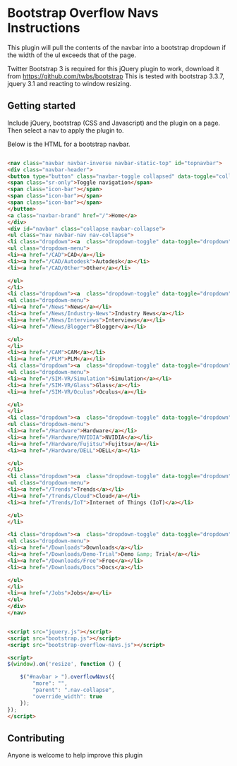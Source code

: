 Bootstrap Overflow Navs Instructions
====================================

This plugin will pull the contents of the navbar into a bootstrap dropdown if the width of the ul exceeds that of the page.

Twitter Bootstrap 3 is required for this jQuery plugin to work, download it from https://github.com/twbs/bootstrap
This is tested with bootstrap 3.3.7, jquery 3.1 and reacting to window resizing.
## Getting started

Include jQuery, bootstrap (CSS and Javascript) and the plugin on a page. Then select a nav to apply the plugin to.

Below is the HTML for a bootstrap navbar.

```html

<nav class="navbar navbar-inverse navbar-static-top" id="topnavbar">
<div class="navbar-header">
<button type="button" class="navbar-toggle collapsed" data-toggle="collapse" data-target="#navbar" aria-expanded="false" aria-controls="navbar">
<span class="sr-only">Toggle navigation</span>
<span class="icon-bar"></span>
<span class="icon-bar"></span>
<span class="icon-bar"></span>
</button>
<a class="navbar-brand" href="/">Home</a>
</div>
<div id="navbar" class="collapse navbar-collapse">
<ul class="nav navbar-nav nav-collapse">
<li class="dropdown"><a  class="dropdown-toggle" data-toggle="dropdown" role="button" aria-haspopup="true" aria-expanded="false">CAD<span class="caret"></span></a>
<ul class="dropdown-menu">
<li><a href="/CAD">CAD</a></li>
<li><a href="/CAD/Autodesk">Autodesk</a></li>
<li><a href="/CAD/Other">Other</a></li>

</ul>
</li>
<li class="dropdown"><a  class="dropdown-toggle" data-toggle="dropdown" role="button" aria-haspopup="true" aria-expanded="false">News<span class="caret"></span></a>
<ul class="dropdown-menu">
<li><a href="/News">News</a></li>
<li><a href="/News/Industry-News">Industry News</a></li>
<li><a href="/News/Interviews">Interviews</a></li>
<li><a href="/News/Blogger">Blogger</a></li>

</ul>
</li>
<li><a href="/CAM">CAM</a></li>
<li><a href="/PLM">PLM</a></li>
<li class="dropdown"><a  class="dropdown-toggle" data-toggle="dropdown" role="button" aria-haspopup="true" aria-expanded="false">SIM/VR<span class="caret"></span></a>
<ul class="dropdown-menu">
<li><a href="/SIM-VR/Simulation">Simulation</a></li>
<li><a href="/SIM-VR/Glass">Glass</a></li>
<li><a href="/SIM-VR/Oculus">Oculus</a></li>

</ul>
</li>
<li class="dropdown"><a  class="dropdown-toggle" data-toggle="dropdown" role="button" aria-haspopup="true" aria-expanded="false">Hardware<span class="caret"></span></a>
<ul class="dropdown-menu">
<li><a href="/Hardware">Hardware</a></li>
<li><a href="/Hardware/NVIDIA">NVIDIA</a></li>
<li><a href="/Hardware/Fujitsu">Fujitsu</a></li>
<li><a href="/Hardware/DELL">DELL</a></li>

</ul>
</li>
<li class="dropdown"><a  class="dropdown-toggle" data-toggle="dropdown" role="button" aria-haspopup="true" aria-expanded="false">Trends<span class="caret"></span></a>
<ul class="dropdown-menu">
<li><a href="/Trends">Trends</a></li>
<li><a href="/Trends/Cloud">Cloud</a></li>
<li><a href="/Trends/IoT">Internet of Things (IoT)</a></li>

</ul>
</li>

<li class="dropdown"><a  class="dropdown-toggle" data-toggle="dropdown" role="button" aria-haspopup="true" aria-expanded="false">Downloads<span class="caret"></span></a>
<ul class="dropdown-menu">
<li><a href="/Downloads">Downloads</a></li>
<li><a href="/Downloads/Demo-Trial">Demo &amp; Trial</a></li>
<li><a href="/Downloads/Free">Free</a></li>
<li><a href="/Downloads/Docs">Docs</a></li>

</ul>
</li>
<li><a href="/Jobs">Jobs</a></li>
</ul>
</div>
</nav>


<script src="jquery.js"></script>
<script src="bootstrap.js"></script>
<script src="bootstrap-overflow-navs.js"></script>

<script>
$(window).on('resize', function () {

    $("#navbar > ").overflowNavs({
        "more": "",
        "parent": ".nav-collapse",
        "override_width": true
    });
});
</script>
```

## Contributing

Anyone is welcome to help improve this plugin




